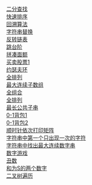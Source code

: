 [二分查找](https://github.com/kangdengfei/Code/blob/master/src/main/java/BinarySearch.java)<br>
[快速排序](https://github.com/kangdengfei/Code/blob/master/src/main/java/QuickSort.java)<br>
[回溯算法](https://github.com/kangdengfei/Code/blob/master/src/main/java/Solution1.java)<br>
[字符串替换](https://github.com/kangdengfei/Code/blob/master/src/main/java/Solution3.java)<br>
[反转链表](https://github.com/kangdengfei/Code/blob/master/src/main/java/Solution4.java)<br>
[跳台阶](https://github.com/kangdengfei/Code/blob/master/src/main/java/Solution5.java)<br>
[拼凑面额](https://github.com/kangdengfei/Code/blob/master/src/main/java/Solution6.java)<br>
[买卖股票1](https://github.com/kangdengfei/Code/blob/master/src/main/java/Solution7.java)<br>
[约瑟夫环](https://github.com/kangdengfei/Code/blob/master/src/main/java/Solution8.java)<br>
[全排列](https://github.com/kangdengfei/Code/blob/master/src/main/java/Solution9.java)<br>
[最大连续子数组](https://github.com/kangdengfei/Code/blob/master/src/main/java/Solution10.java)<br>
[全组合](https://github.com/kangdengfei/Code/blob/master/src/main/java/Solution11.java)<br>
[全排列](https://github.com/kangdengfei/Code/blob/master/src/main/java/Solution12.java)<br>
[最长公共子串](https://github.com/kangdengfei/Code/blob/master/src/main/java/Solution13.java)<br>
[0-1背包1](https://github.com/kangdengfei/Code/blob/master/src/main/java/Solution14.java)<br>
[0-1背包2](https://github.com/kangdengfei/Code/blob/master/src/main/java/Solution15.java)<br>
[顺时针依次打印矩阵](https://github.com/kangdengfei/Code/blob/master/src/main/java/Solution17.java)<br>
[字符串中第一个只出现一次的字符](https://github.com/kangdengfei/Code/blob/master/src/main/java/Solution19.java)<br>
[字符串中找出最大连续数字串](https://github.com/kangdengfei/Code/blob/master/src/main/java/Solution20.java)<br>
[数字游戏](https://github.com/kangdengfei/Code/blob/master/src/main/java/Soulution21.java)<br>
[丑数](https://github.com/kangdengfei/Code/blob/master/src/main/java/Soulution22.java)<br>
[和为S的两个数字](https://github.com/kangdengfei/Code/blob/master/src/main/java/Soulution24.java)<br>
[二叉树遍历](https://github.com/kangdengfei/Code/blob/master/src/main/java/BinTreeTraverse.java)
